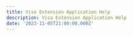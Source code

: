 ```yaml
---
title: Visa Extension Application Help
description: Visa Extension Application Help
date: '2023-11-05T21:00:00.000Z'
---
```



